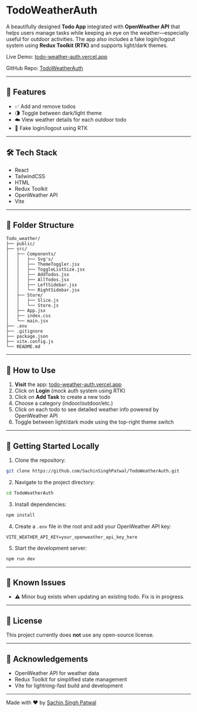 # TodoWeatherAuth

A beautifully designed **Todo App** integrated with **OpenWeather API** that helps users manage tasks while keeping an eye on the weather—especially useful for outdoor activities. The app also includes a fake login/logout system using **Redux Toolkit (RTK)** and supports light/dark themes.

Live Demo: [todo-weather-auth.vercel.app](https://todo-weather-auth.vercel.app)

GitHub Repo: [TodoWeatherAuth](https://github.com/SachinSinghPatwal/TodoWeatherAuth.git)

---

## 🚀 Features

- ✅ Add and remove todos
- 🌗 Toggle between dark/light theme
- ☁️ View weather details for each outdoor todo
- 🔐 Fake login/logout using RTK

---

## 🛠 Tech Stack

- React
- TailwindCSS
- HTML
- Redux Toolkit
- OpenWeather API
- Vite

---

## 📁 Folder Structure

```
Todo_weather/
├── public/
├── src/
│   ├── Components/
│   │   ├── Svg's/
│   │   ├── ThemeToggler.jsx
│   │   ├── ToggleListSize.jsx
│   │   ├── AddTodos.jsx
│   │   ├── AllTodos.jsx
│   │   ├── LeftSidebar.jsx
│   │   └── RightSidebar.jsx
│   ├── Store/
│   │   ├── Slice.js
│   │   └── Store.js
│   ├── App.jsx
│   ├── index.css
│   └── main.jsx
├── .env
├── .gitignore
├── package.json
├── vite.config.js
└── README.md
```

---

## 🧪 How to Use

1. **Visit** the app: [todo-weather-auth.vercel.app](https://todo-weather-auth.vercel.app)
2. Click on **Login** (mock auth system using RTK)
3. Click on **Add Task** to create a new todo
4. Choose a category (indoor/outdoor/etc.)
5. Click on each todo to see detailed weather info powered by OpenWeather API
6. Toggle between light/dark mode using the top-right theme switch

---

## 🔧 Getting Started Locally

1. Clone the repository:
```bash
git clone https://github.com/SachinSinghPatwal/TodoWeatherAuth.git
```

2. Navigate to the project directory:
```bash
cd TodoWeatherAuth
```

3. Install dependencies:
```bash
npm install
```

4. Create a `.env` file in the root and add your OpenWeather API key:
```env
VITE_WEATHER_API_KEY=your_openweather_api_key_here
```

5. Start the development server:
```bash
npm run dev
```

---

## 🐞 Known Issues

- ⚠️ Minor bug exists when updating an existing todo. Fix is in progress.

---

## 📄 License

This project currently does **not** use any open-source license.

---

## 🙏 Acknowledgements

- OpenWeather API for weather data
- Redux Toolkit for simplified state management
- Vite for lightning-fast build and development

---

Made with ❤️ by [Sachin Singh Patwal](https://github.com/SachinSinghPatwal)


